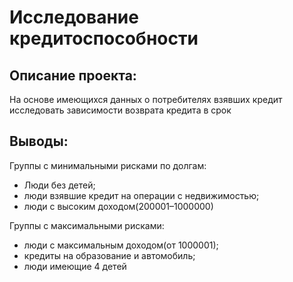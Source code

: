 # Исследование кредитоспособности

## Описание проекта: 
На основе имеющихся данных о потребителях взявших кредит исследовать зависимости возврата кредита в срок

## Выводы:
Группы с минимальными рисками по долгам:
- Люди без детей;
- люди взявшие кредит на операции с недвижимостью;
- люди с высоким доходом(200001–1000000)

Группы с максимальными рисками:
- люди с максимальным доходом(от 1000001);
- кредиты на образование и автомобиль;
- люди имеющие 4 детей
